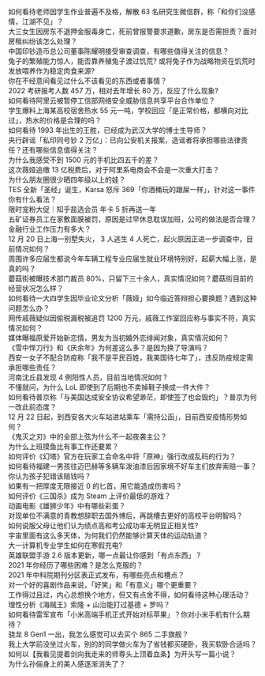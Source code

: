 如何看待老师因学生作业普遍不及格，解散 63 名研究生微信群，称「和你们没感情，江湖不见」？  
大三女生因房东不退押金服毒身亡，死前曾报警要求道歉，房东是否需担责？面对房租纠纷该怎么处理？  
中国印钞造币总公司董事陈耀明接受审查调查，有哪些值得关注的信息？  
兔子的繁殖能力惊人，能否靠养殖兔子渡过饥荒? 或将兔子作为战略物资在饥荒时发放喂养作为稳定肉食来源?  
你在不经意间看见过什么不该看见的东西或者事情？  
2022 考研报考人数 457 万，相对去年增长 80 万，反应了什么现象?  
如何看待阿里云被暂停工信部网络安全威胁信息共享平台合作单位？  
学生爆料上海某高校宿舍热水 55 元一吨，学校回应「是正常价格，都横向对比过」，热水的价格是合理的吗？  
如何看待 1993 年出生的王胜，已经成为武汉大学的博士生导师？  
央行辟谣「私印同号钞 2 万亿」：已向公安机关报案，造谣者将承担哪些法律责任？还有哪些信息值得关注？  
为什么我感受不到 1500 元的手机比四五千的差？  
这次薇娅追缴 13 亿税费后，对于阿里系电商会不会是一次重大打击？  
为什么朋友圈很少晒四年级以上的娃？  
TES 全新「圣经」诞生，Karsa 怒斥 369「你酒桶玩的跟屎一样」，针对这一事件你有什么看法？  
限时宠粉大促｜知乎盐选会员 年卡 5 折再送一年  
五矿证券员工在家敷面膜被罚，原因是过早休息耽误加班，公司的做法是否合理？金融行业工作压力有多大？  
12 月 20 日上海一别墅失火， 3 人逃生 4 人死亡，起火原因正进一步调查中，目前情况如何？  
周围许多应届生都说今年车辆工程专业应届生就业环境特别好，起薪大幅上涨，是真的吗？  
蘑菇街被曝技术部门裁员 80%，只留下三十余人，真实情况如何？蘑菇街目前的经营状况怎么样？  
如何看待一大四学生因毕业论文分析「薇娅」如今临近答辩担心要换题？遇到这种问题怎么办？  
网传戚薇疑似因偷税漏税被追罚 1200 万元，戚薇工作室回应称与事实不符，真实情况如何？  
媒体曝福原爱开始新恋情，男友为当初婚外恋绯闻对象，真实情况如何？  
《雪中悍刀行》和《庆余年》为何差这么多？是因为换了导演吗？  
西安一女子不配合防疫称「我不是平民百姓，我美国待七年了」，违反防疫规定需承担哪些责任？  
河南沈丘县发现 4 例阳性人员，目前当地情况如何？  
不懂就问，为什么 LoL 即使到了后期也不卖掉鞋子换成一件大件？  
如何看待普京称「与美国达成安全协议希望渺茫，即使签了也会毁约」？普京为何一改此前态度？  
12 月 22 日起，到西安各大火车站进站乘车「需持公函」，目前西安疫情形势如何？  
《鬼灭之刃》中的全部上弦为什么不一起夜袭主公？  
为什么上班摸鱼比有事工作还要累？  
如何评价《幻塔》官方在玩家工会命名中将「原神」强行改成乱码的行为？  
如何看待福建一男孩往迈巴赫等多辆车泼油漆后因家境不好车主们放弃索赔一事？你认为孩子犯错该赔钱吗？  
如果有一把厚度无限接近 0 的匕首，用它能造成伤害吗？  
如何评价《三国杀》成为 Steam 上评价最低的游戏？  
动画电影《雄狮少年》中有哪些彩蛋？  
对现单位不满意的青教想辞职去国外博后，再跳槽去更好的高校平台明智吗？  
如何说服父母让他们认为绩点高和考公成功率无明显正相关性?  
宇宙里面有这么多天体，为何我们仍然能够计算天体的运动轨道？  
大一计算机专业学生如何在寒假充电?  
英雄联盟手游 2.6 版本更新，哪一点最让你感到「有点东西」？  
2021 年你经历了哪些困难？是怎么克服的？  
2021 年中科院期刊分区表正式发布，有哪些亮点和槽点？  
对一个好的喜剧作品来说，「好笑」和「有意义」哪个更重要？  
工作得过且过，内心总想换个地方，但又有点舍不得，如何看待这种心理活动？  
理性分析《海贼王》索隆 + 山治能打过基德 + 罗吗？  
如何看待雷军宣布「小米高端手机正式开始对标苹果」？你对小米手机有什么期待？  
骁龙 8 Gen1 一出，我怎么感觉可以去买个 865 二手旗舰？  
我上大学前没坐过火车，别的的同学做火车为了省钱都买硬卧，我买软卧合适吗？  
如何以【我看见提着剑向我走来的师尊头上顶着血条】为开头写一篇小说？  
为什么孙俪身上的美人感逐渐消失了？  
